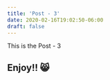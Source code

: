 ```yaml
---
title: 'Post - 3'
date: 2020-02-16T19:02:50-06:00
draft: false
---
```


This is the Post - 3

## Enjoy!! 😸
